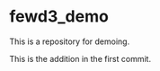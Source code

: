 fewd3_demo
==========

This is a repository for demoing.

This is the addition in the first commit.


